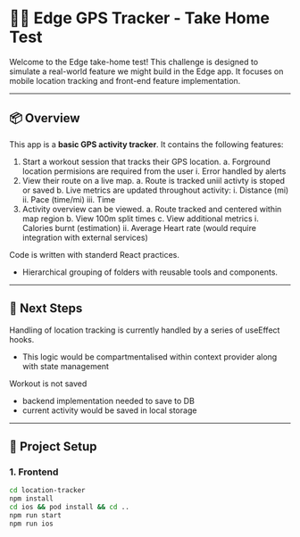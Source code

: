 # 🏃‍♂️ Edge GPS Tracker - Take Home Test

Welcome to the Edge take-home test! This challenge is designed to simulate a real-world feature we might build in the
Edge app. It focuses on mobile location tracking and front-end feature implementation.

---

## 📦 Overview

This app is a **basic GPS activity tracker**. It contains the following features:

1. Start a workout session that tracks their GPS location.
   a. Forground location permisions are required from the user
     i. Error handled by alerts
3. View their route on a live map.
   a. Route is tracked uniil activty is stoped or saved
   b. Live metrics are updated throughout activity:
     i. Distance (mi)
     ii. Pace (time/mi)
     iii. Time
4. Activity overview can be viewed.
   a. Route tracked and centered within map region
   b. View 100m split times
   c. View additional metrics
     i. Calories burnt (estimation)
     ii. Average Heart rate (would require integration with external services)

Code is written with standerd React practices.
- Hierarchical grouping of folders with reusable tools and components.

---

## 🚀 Next Steps

Handling of location tracking is currently handled by a series of useEffect hooks. 
- This logic would be compartmentalised within context provider along with state management

Workout is not saved
- backend implementation needed to save to DB
- current activity would be saved in local storage

---

## 🧪 Project Setup

### 1. Frontend

```bash
cd location-tracker 
npm install
cd ios && pod install && cd ..
npm run start
npm run ios
```
